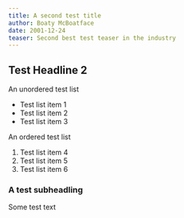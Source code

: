 ```yaml
---
title: A second test title
author: Boaty McBoatface
date: 2001-12-24
teaser: Second best test teaser in the industry
---
```


## Test Headline 2

An unordered test list

- Test list item 1
- Test list item 2
- Test list item 3

An ordered test list

1. Test list item 4
2. Test list item 5
3. Test list item 6

### A test subheadling

Some test text
